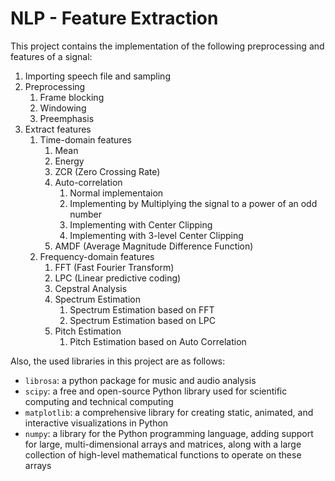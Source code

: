 # NLP - Feature Extraction

This project contains the implementation of the following preprocessing and features of a signal:

1. Importing speech file and sampling
2. Preprocessing
	1. Frame blocking
	2. Windowing
	3. Preemphasis
3. Extract features
	1. Time-domain features
		1. Mean
		2. Energy
		3. ZCR (Zero Crossing Rate)
		4. Auto-correlation
			1. Normal implementaion
			2. Implementing by Multiplying the signal to a power of an odd number
			3. Implementing with Center Clipping
			4. Implementing with 3-level Center Clipping 
		5. AMDF (Average Magnitude Difference Function)
	2. Frequency-domain features
		1. FFT (Fast Fourier Transform)
		2. LPC (Linear predictive coding)
		3. Cepstral Analysis
		4. Spectrum Estimation
			1. Spectrum Estimation based on FFT
			2. Spectrum Estimation based on LPC
		5. Pitch Estimation
			1. Pitch Estimation based on Auto Correlation

Also, the used libraries in this project are as follows:

* `librosa`: a python package for music and audio analysis
* `scipy`: a free and open-source Python library used for scientific computing and technical computing
* `matplotlib`: a comprehensive library for creating static, animated, and interactive visualizations in Python
* `numpy`: a library for the Python programming language, adding support for large, multi-dimensional arrays and matrices, along with a large collection of high-level mathematical functions to operate on these arrays
